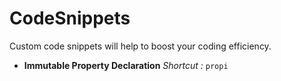 # CodeSnippets

Custom code snippets will help to boost your coding efficiency.

- **Immutable Property Declaration** <em>Shortcut : </em><code>propi</code>
